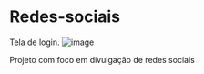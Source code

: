 # Redes-sociais
 Tela de login.
![image](https://github.com/user-attachments/assets/6edd3c3d-066e-4c8b-96eb-25e39804d781)

Projeto com foco em divulgação de redes sociais
